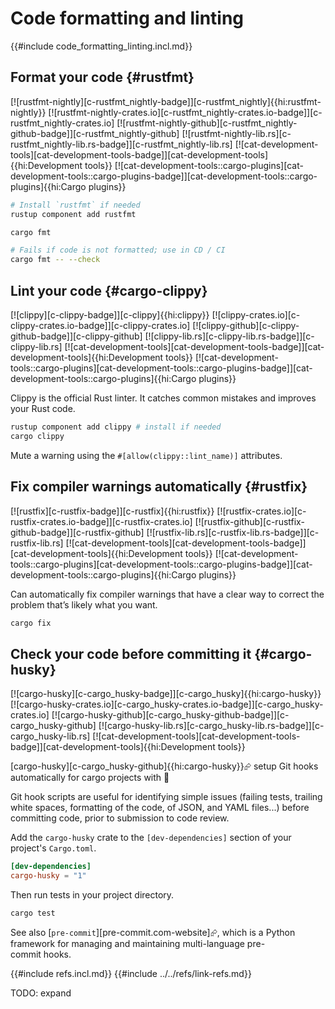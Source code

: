 # Code formatting and linting

{{#include code_formatting_linting.incl.md}}

## Format your code {#rustfmt}

[![rustfmt-nightly][c-rustfmt_nightly-badge]][c-rustfmt_nightly]{{hi:rustfmt-nightly}}
[![rustfmt-nightly-crates.io][c-rustfmt_nightly-crates.io-badge]][c-rustfmt_nightly-crates.io]
[![rustfmt-nightly-github][c-rustfmt_nightly-github-badge]][c-rustfmt_nightly-github]
[![rustfmt-nightly-lib.rs][c-rustfmt_nightly-lib.rs-badge]][c-rustfmt_nightly-lib.rs]
[![cat-development-tools][cat-development-tools-badge]][cat-development-tools]{{hi:Development tools}}  [![cat-development-tools::cargo-plugins][cat-development-tools::cargo-plugins-badge]][cat-development-tools::cargo-plugins]{{hi:Cargo plugins}}

```sh
# Install `rustfmt` if needed
rustup component add rustfmt

cargo fmt

# Fails if code is not formatted; use in CD / CI
cargo fmt -- --check
```

## Lint your code {#cargo-clippy}

[![clippy][c-clippy-badge]][c-clippy]{{hi:clippy}}
[![clippy-crates.io][c-clippy-crates.io-badge]][c-clippy-crates.io]
[![clippy-github][c-clippy-github-badge]][c-clippy-github]
[![clippy-lib.rs][c-clippy-lib.rs-badge]][c-clippy-lib.rs]
[![cat-development-tools][cat-development-tools-badge]][cat-development-tools]{{hi:Development tools}}  [![cat-development-tools::cargo-plugins][cat-development-tools::cargo-plugins-badge]][cat-development-tools::cargo-plugins]{{hi:Cargo plugins}}

Clippy is the official Rust linter. It catches common mistakes and improves your Rust code.

```sh
rustup component add clippy # install if needed
cargo clippy
```

Mute a warning using the `#[allow(clippy::lint_name)]` attributes.

## Fix compiler warnings automatically {#rustfix}

[![rustfix][c-rustfix-badge]][c-rustfix]{{hi:rustfix}}
[![rustfix-crates.io][c-rustfix-crates.io-badge]][c-rustfix-crates.io]
[![rustfix-github][c-rustfix-github-badge]][c-rustfix-github]
[![rustfix-lib.rs][c-rustfix-lib.rs-badge]][c-rustfix-lib.rs]
[![cat-development-tools][cat-development-tools-badge]][cat-development-tools]{{hi:Development tools}}  [![cat-development-tools::cargo-plugins][cat-development-tools::cargo-plugins-badge]][cat-development-tools::cargo-plugins]{{hi:Cargo plugins}}

Can automatically fix compiler warnings that have a clear way to correct the problem that’s likely what you want.

```sh
cargo fix
```

## Check your code before committing it {#cargo-husky}

[![cargo-husky][c-cargo_husky-badge]][c-cargo_husky]{{hi:cargo-husky}}
[![cargo-husky-crates.io][c-cargo_husky-crates.io-badge]][c-cargo_husky-crates.io]
[![cargo-husky-github][c-cargo_husky-github-badge]][c-cargo_husky-github]
[![cargo-husky-lib.rs][c-cargo_husky-lib.rs-badge]][c-cargo_husky-lib.rs]
[![cat-development-tools][cat-development-tools-badge]][cat-development-tools]{{hi:Development tools}}

[cargo-husky][c-cargo_husky-github]{{hi:cargo-husky}}⮳ setup Git hooks automatically for cargo projects with 🐶

Git hook scripts are useful for identifying simple issues (failing tests, trailing white spaces, formatting of the code, of JSON, and YAML files...) before committing code, prior to submission to code review.

Add the `cargo-husky` crate to the `[dev-dependencies]` section of your project's `Cargo.toml`.

```toml
[dev-dependencies]
cargo-husky = "1"
```

Then run tests in your project directory.

```sh
cargo test
```

See also [`pre-commit`][pre-commit.com-website]⮳, which is a Python framework for managing and maintaining multi-language pre-commit hooks.

{{#include refs.incl.md}}
{{#include ../../refs/link-refs.md}}

<div class="hidden">
TODO: expand
</div>
